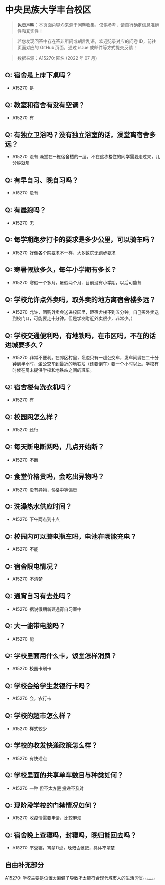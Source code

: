 # 中央民族大学丰台校区

> [免责声明](https://colleges.chat/#_3)：本页面内容均来源于问卷收集，仅供参考，请自行确定信息准确性和真实性！

> 若您发现回答中存在答非所问或胡言乱语，欢迎记录对应的问卷 ID，前往页面对应的 GitHub 页面，通过 issue 或邮件等方式提交反馈！

> 数据来源：A15270: 匿名 (2022 年 07 月)

## Q: 宿舍是上床下桌吗？

- A15270: 是

## Q: 教室和宿舍有没有空调？

- A15270: 有

## Q: 有独立卫浴吗？没有独立浴室的话，澡堂离宿舍多远？

- A15270: 没有 澡堂在一栋宿舍楼的一层，不在这栋楼住的同学需要走过来，几分钟就够

## Q: 有早自习、晚自习吗？

- A15270: 没有

## Q: 有晨跑吗？

- A15270: 无

## Q: 每学期跑步打卡的要求是多少公里，可以骑车吗？

- A15270: 好像各个院要求不一样，大多数院无跑步要求

## Q: 寒暑假放多久，每年小学期有多长？

- A15270: 寒假一个多月，暑假两个月，目前没有小学期，以后可能有

## Q: 学校允许点外卖吗，取外卖的地方离宿舍楼多远？

- A15270: 允许，团购外卖会送进校园里，距宿舍楼不到五分钟。自己买外卖送到校门口，可能要走十分钟。但是学校附近外卖很少，非常少。）

## Q: 学校交通便利吗，有地铁吗，在市区吗，不在的话进城要多久？

- A15270: 非常不便利。在郊区村里，旁边只有一趟公交车，发车间隔在二十分钟到半小时，坐公交车到最近的地铁站（还要倒车）要一个小时以上。学校有时候在周末提供学校和地铁站之间的班车。

## Q: 宿舍楼有洗衣机吗？

- A15270: 有

## Q: 校园网怎么样？

- A15270: 还行

## Q: 每天断电断网吗，几点开始断？

- A15270: 不断

## Q: 食堂价格贵吗，会吃出异物吗？

- A15270: 没有异物，价格中等偏贵

## Q: 洗澡热水供应时间？

- A15270: 下午两点到十点

## Q: 校园内可以骑电瓶车吗，电池在哪能充电？

- A15270: 不能

## Q: 宿舍限电情况？

- A15270: 不清楚

## Q: 通宵自习有去处吗？

- A15270: 据说假期新建通宵自习室中

## Q: 大一能带电脑吗？

- A15270: 能

## Q: 学校里面用什么卡，饭堂怎样消费？

- A15270: 校园卡刷卡

## Q: 学校会给学生发银行卡吗？

- A15270: 会，农行卡

## Q: 学校的超市怎么样？

- A15270: 样式较少

## Q: 学校的收发快递政策怎么样？

- A15270: 有快递点

## Q: 学校里面的共享单车数目与种类如何？

- A15270: 一种 但不太方便 投递不及时

## Q: 现阶段学校的门禁情况如何？

- A15270: 收疫情需要申请，比较麻烦

## Q: 宿舍晚上查寝吗，封寝吗，晚归能回去吗？

- A15270: 不查寝，宵禁11点，晚归会被记，具体不清楚

## 自由补充部分

A15270: 学校主要是位置太偏僻了导致不太能符合现代城市人的生活习惯。。。。。。